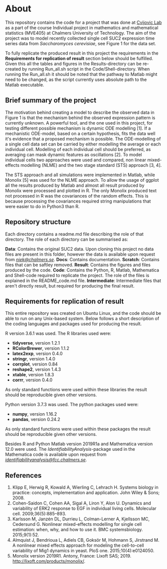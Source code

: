 # About 

This repository contains the code for a project that was done at [Cvijovic Lab](http://www.cvijoviclab.org/) as a part of the course Individual project in mathematics and mathematical statistics (MVE405) at Chalmers University of Technology. The aim of the project was to model recently collected single cell SUC2 expression time series data from *Saccharomyces cerevisiae*, see Figure 1 for the data set. 

To fully replicate the produced result in this project the requirements in the **Requirements for replication of result** section below should be fulfilled. Given this all the tables and figures in the Results-directory can be re-created by running Run_all.sh script in the Code/Shell-directory. When running the Run_all.sh it should be noted that the pathway to Matlab might need to be changed, as the script currently uses absolute path to the Matlab executable. 

## Brief summary of the project 

The motivation behind creating a model to describe the observed data in Figure 1 is that the mechanism behind the observed expression pattern is currently unknown. A powerful tool, and the one used in this project, for testing different possible mechanism is dynamic ODE modelling [1]. If a mechanistic ODE-model, based on a certain hypothesis, fits the data well it's evidence that a proposed mechanism is possible. The ODE-modelling of a single cell data set can be carried by either modelling the average or each individual cell. Modelling of each individual cell should be preferred, as averaging can mask dynamic features as oscillations [2]. To model individual cells two approaches were used and compared, non linear mixed-effects modelling (NLME) and the two stage standard (STS) approach [3, 4]. 

The STS approach and all simulations were implemented in Matlab, while Monolix [5] was used for the NLME approach. To allow the usage of ggplot all the results produced by Matlab and almost all result produced by Monolix were processed and plotted in R. The only Monolix produced text not processed in R was the covariances of the random effects. This is because processing the covariances required string manipulations that were easier to do in Python3 than R. 

## Repository structure

Each directory contains a readme.md file describing the role of that directory. The role of each directory can be summarised as:

**Data**: Contains the original SUC2 data. Upon cloning this project no data files are present in this folder, however the data is available upon request from *niek@chalmers.se*. 
**Docs**: Contains documentation.
**Scratch**: Contains files that can be saftley removed.
**Result**: Contains the figures and files produced by the code.
**Code**: Contains the Python, R, Matlab, Mathematica and Shell-code required to replicate the project. The role of the files is explained in the README_code.md file. 
**Intermediate**: Intermediate files that aren't directly result, but required for producing the final result.

## Requirements for replication of result

This entire repository was created on Ubuntu Linux, and the code should be able to run on any Unix-based system. Below follows a short description of the coding languages and packages used for producing the result. 

R version 3.6.1 was used. The R libraries used were:

* **tidyverse**, version 1.2.1
* **RColorBrewer**, version 1.1.2
* **latex2exp**, version 0.4.0
* **stringr**, version 1.4.0
* **corrplot**, version 0.84
* **reshape2**, version 1.4.3
* **xtable**, version 1.8.3
* **corrr**, version 0.4.0

As only standard functions were used within these libraries the result should be reproducible given other versions. 

Python version 3.7.3 was used. The python packages used were:

* **numpy**, version 1.16.2
* **pandas**, version 0.24.2

As only standard functions were used within these packages the result should be reproducible given other versions. 

Besides R and Python Matlab version 2019R1a and Mathematica version 12.0 were used. The *IdentifiabilityAnalysis*-package used in the Mathematica code is available upon request from *identifiabilityanalysis@fcc.chalmers.se*. 

## References

1. Klipp E, Herwig R, Kowald A, Wierling C, Lehrach H. Systems biology in practice: concepts, implementation and application. John Wiley & Sons; 2008.
2. Cohen-Saidon C, Cohen AA, Sigal A, Liron Y, Alon U. Dynamics and variability of ERK2 response to EGF in individual living cells. Molecular cell. 2009;36(5):885–893.
3. Karlsson M, Janzén DL, Durrieu L, Colman-Lerner A, Kjellsson MC, Cedersund G. Nonlinear mixed-effects modelling for single cell estimation: when, why, and how to use it. BMC systemsbiology. 2015;9(1):52.
4. Almquist J, Bendrioua L, Adiels CB, Goksör M, Hohmann S, Jirstrand M. A nonlinear mixed effects approach for modeling the cell-to-cell variability of Mig1 dynamics in yeast. PloS one. 2015;10(4):e0124050.
5. Monolix version 2019R1. Antony, France: Lixoft SAS; 2019. http://lixoft.com/products/monolix/.
